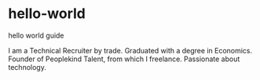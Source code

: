 # hello-world
hello world guide

I am a Technical Recruiter by trade. Graduated with a degree in Economics. 
Founder of Peoplekind Talent, from which I freelance. Passionate about technology. 
